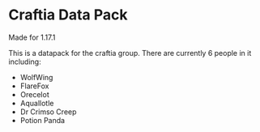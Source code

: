 # Craftia Data Pack

Made for 1.17.1

This is a datapack for the craftia group. There are currently 6 people in it including:
- WolfWing
- FlareFox
- Orecelot
- Aquallotle
- Dr Crimso Creep
- Potion Panda
